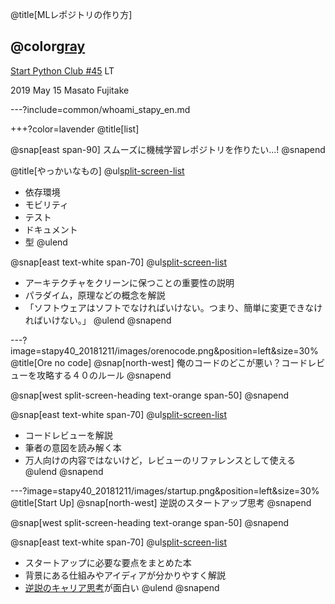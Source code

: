 @title[MLレポジトリの作り方]

## @color[gray](MLレポジトリの作り方)

[Start Python Club #45](https://startpython.connpass.com/event/114255/) LT


2019 May 15
Masato Fujitake

---?include=common/whoami_stapy_en.md

+++?color=lavender
@title[list]

@snap[east span-90]
    スムーズに機械学習レポジトリを作りたい...!
@snapend


@title[やっかいなもの]
@ul[split-screen-list](false)
- 依存環境
- モビリティ
- テスト
- ドキュメント
- 型
@ulend

@snap[east text-white span-70]
@ul[split-screen-list](false)
- アーキテクチャをクリーンに保つことの重要性の説明
- パラダイム，原理などの概念を解説
- 「ソフトウェアはソフトでなければいけない。つまり、簡単に変更できなければいけない。」
@ulend
@snapend

---?image=stapy40_20181211/images/orenocode.png&position=left&size=30%
@title[Ore no code]
@snap[north-west]
俺のコードのどこが悪い？コードレビューを攻略する４０のルール
@snapend

@snap[west split-screen-heading text-orange span-50]
@snapend

@snap[east text-white span-70]
@ul[split-screen-list](false)
- コードレビューを解説
- 筆者の意図を読み解く本
- 万人向けの内容ではないけど，レビューのリファレンスとして使える
@ulend
@snapend

---?image=stapy40_20181211/images/startup.png&position=left&size=30%
@title[Start Up]
@snap[north-west]
逆説のスタートアップ思考
@snapend

@snap[west split-screen-heading text-orange span-50]
@snapend

@snap[east text-white span-70]
@ul[split-screen-list](false)
- スタートアップに必要な要点をまとめた本
- 背景にある仕組みやアイディアが分かりやすく解説
- [逆説のキャリア思考](https://www.slideshare.net/takaumada/paradoxical-startup-career-thinking)が面白い
@ulend
@snapend
